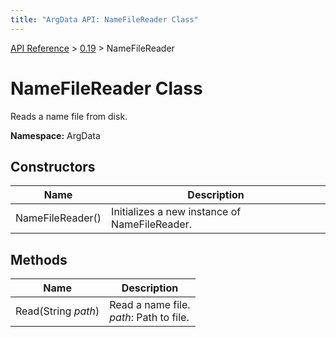 ```yaml
---
title: "ArgData API: NameFileReader Class"
---
```


[API Reference](/argdata/api/) &gt; [0.19](/argdata/api/0.19/) &gt; NameFileReader

# NameFileReader Class

Reads a name file from disk.

**Namespace:** ArgData

## Constructors

<table class="table table-bordered table-striped ">
<thead>
  <tr>
    <th>Name</th>
    <th>Description</th>
  </tr>
</thead>
<tbody>
  <tr>
    <td>NameFileReader()</td>
    <td>Initializes a new instance of NameFileReader.</td>
  </tr>
</tbody>
</table>


## Methods

<table class="table table-bordered table-striped ">
<thead>
  <tr>
    <th>Name</th>
    <th>Description</th>
  </tr>
</thead>
<tbody>
  <tr>
    <td>Read(String <em>path</em>)</td>
    <td>Read a name file.<br /><em>path</em>: Path to file.<br /></td>
  </tr>
</tbody>
</table>


